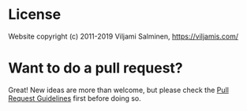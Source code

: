 License
======

Website copyright (c) 2011-2019 Viljami Salminen, https://viljamis.com/

Want to do a pull request?
======

Great! New ideas are more than welcome, but please check the [Pull Request Guidelines](https://github.com/viljamis/mqtest/wiki/Pull-Request-Guidelines) first before doing so.
